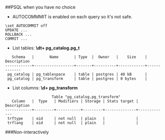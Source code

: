 ##PSQL when you have no choice

- AUTOCOMMMIT is enabled on each query so it's not safe.

```
\set AUTOCOMMIT off
UPDATE ...
ROLLBACK ...
COMMIT ...
```

- List tables: **\dt+ pg_catalog.pg_t**
```
   Schema   |       Name       | Type  |  Owner   |    Size    | Description 
------------+------------------+-------+----------+------------+-------------
 pg_catalog | pg_tablespace    | table | postgres | 40 kB      | 
 pg_catalog | pg_transform     | table | postgres | 0 bytes    | 
```

- List columns: **\d+ pg_transform**
```
                     Table "pg_catalog.pg_transform"
   Column   |  Type   | Modifiers | Storage | Stats target | Description 
------------+---------+-----------+---------+--------------+-------------
 trftype    | oid     | not null  | plain   |              | 
 trflang    | oid     | not null  | plain   |              | 
```

###Non-interactively

